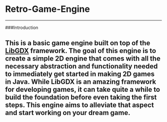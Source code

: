 # Retro-Game-Engine
---
###Introduction

This is a basic game engine built on top of the [LibGDX](https://libgdx.com) framework.  The goal of this engine
is to create a simple 2D engine that comes with all the necessary abstraction and functionality needed to immediately
get started in making 2D games in Java.  While LibGDX is an amazing framework for developing games, it can take quite
a while to build the foundation before even taking the first steps.  This engine aims to alleviate that aspect and start
working on your dream game.
---
